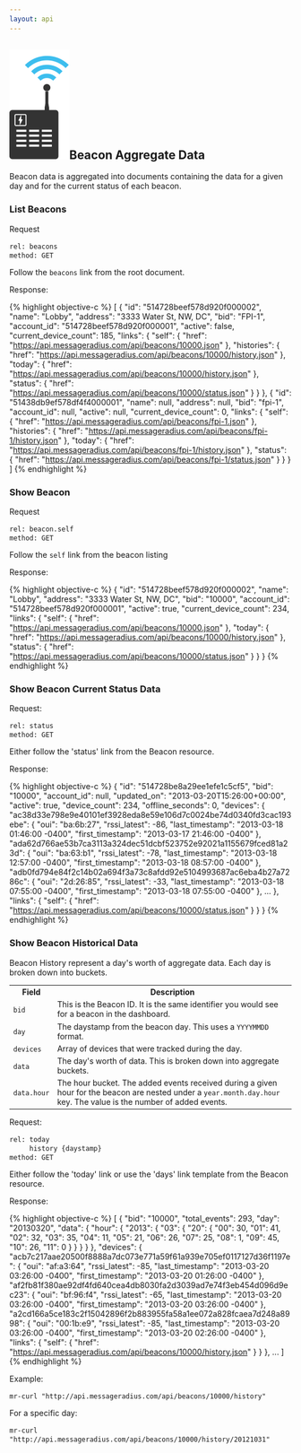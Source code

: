 ```yaml
---
layout: api
---
```

## ![Dark Beacon](img/beacon-dark.svg)Beacon Aggregate Data

Beacon data is aggregated into documents containing the data for a given day and for the current status of each beacon.

### List Beacons

Request

    rel: beacons
    method: GET

Follow the `beacons` link from the root document.

Response:

{% highlight objective-c %}
[
  {
    "id": "514728beef578d920f000002",
    "name": "Lobby",
    "address": "3333 Water St, NW, DC",
    "bid": "FPI-1",
    "account_id": "514728beef578d920f000001",
    "active": false,
    "current_device_count": 185,
    "links": {
      "self": { "href": "https://api.messageradius.com/api/beacons/10000.json" },
      "histories": { "href": "https://api.messageradius.com/api/beacons/10000/history.json" },
      "today": { "href": "https://api.messageradius.com/api/beacons/10000/history.json" },
      "status": { "href": "https://api.messageradius.com/api/beacons/10000/status.json" }
    }
  },
  {
    "id": "51438db9ef578df4f4000001",
    "name": null,
    "address": null,
    "bid": "fpi-1",
    "account_id": null,
    "active": null,
    "current_device_count": 0,
    "links": {
      "self": { "href": "https://api.messageradius.com/api/beacons/fpi-1.json" },
      "histories": { "href": "https://api.messageradius.com/api/beacons/fpi-1/history.json" },
      "today": { "href": "https://api.messageradius.com/api/beacons/fpi-1/history.json" },
      "status": { "href": "https://api.messageradius.com/api/beacons/fpi-1/status.json" }
    }
  }
]
{% endhighlight %}

### Show Beacon


Request

    rel: beacon.self
    method: GET

Follow the `self` link from the beacon listing

Response:

{% highlight objective-c %}
{
  "id": "514728beef578d920f000002",
  "name": "Lobby",
  "address": "3333 Water St, NW, DC",
  "bid": "10000",
  "account_id": "514728beef578d920f000001",
  "active": true,
  "current_device_count": 234,
  "links": {
    "self": { "href": "https://api.messageradius.com/api/beacons/10000.json" },
    "today": { "href": "https://api.messageradius.com/api/beacons/10000/history.json" },
    "status": { "href": "https://api.messageradius.com/api/beacons/10000/status.json" }
  }
}
{% endhighlight %}

<a id="status"></a>
### Show Beacon Current Status Data

Request:

    rel: status
    method: GET

Either follow the 'status' link from the Beacon resource.

Response:


{% highlight objective-c %}
{
  "id": "514728be8a29ee1efe1c5cf5",
  "bid": "10000",
  "account_id": null,
  "updated_on": "2013-03-20T15:26:00+00:00",
  "active": true,
  "device_count": 234,
  "offline_seconds": 0,
  "devices": {
    "ac38d33e798e9e40101ef3928eda8e59e106d7c0024be74d0340fd3cac193ebe": {
      "oui": "ba:6b:27", "rssi_latest": -86, "last_timestamp": "2013-03-18 01:46:00 -0400", "first_timestamp": "2013-03-17 21:46:00 -0400"
    },
    "ada62d766ae53b7ca3113a324dec51dcbf523752e92021a1155679fced81a23d": {
      "oui": "ba:63:b1", "rssi_latest": -78, "last_timestamp": "2013-03-18 12:57:00 -0400", "first_timestamp": "2013-03-18 08:57:00 -0400"
    },
    "adb0fd794e84f2c14b02a694f3a73c8afdd92e5104993687ac6eba4b27a7286c": {
      "oui": "2d:26:85", "rssi_latest": -33, "last_timestamp": "2013-03-18 07:55:00 -0400", "first_timestamp": "2013-03-18 07:55:00 -0400"
    },
    ...
  },
  "links": {
    "self": { "href": "https://api.messageradius.com/api/beacons/10000/status.json" }
  }
}
{% endhighlight %}


<a id="history"></a>
### Show Beacon Historical Data

Beacon History represent a day's worth of aggregate data. Each day is broken down into buckets.


<table class="table table-bordered">
  <tr>
    <th>Field</th> <th>Description</th>
  </tr>
  <tr> <td> <code>bid</code></td>        <td>This is the Beacon ID. It is the same identifier you would see for a beacon in the dashboard.</td> </tr>
  <tr> <td><code>day</code></td>        <td>The daystamp from the beacon day. This uses a <code>YYYYMMDD</code> format.</td> </tr>
  <tr> <td><code>devices</code></td>    <td>Array of devices that were tracked during the day. </td> </tr>
  <tr> <td><code>data</code></td>       <td>The day's worth of data. This is broken down into aggregate buckets. </td></tr>
  <tr> <td><code>data.hour</code></td>  <td>The hour bucket. The added events received during a given hour for the beacon are nested under a <code>year.month.day.hour</code> key. The value is the number of added events. </td> </tr>
</table>

Request:

    rel: today
         history {daystamp}
    method: GET

Either follow the 'today' link or use the 'days' link template from the Beacon resource.

Response:

{% highlight objective-c %}
[
  {
    "bid": "10000",
    "total_events": 293,
    "day": "20130320",
    "data": {
      "hour": {
        "2013": {
          "03": {
            "20": {
              "00": 30,
              "01": 41,
              "02": 32,
              "03": 35,
              "04": 11,
              "05": 21,
              "06": 26,
              "07": 25,
              "08": 1,
              "09": 45,
              "10": 26,
              "11": 0
            }
          }
        }
      }
    },
    "devices": {
      "acb7c217aae20500f8888a7dc073e771a59f61a939e705ef0117127d36f1197e": {
        "oui": "af:a3:64", "rssi_latest": -85, "last_timestamp": "2013-03-20 03:26:00 -0400", "first_timestamp": "2013-03-20 01:26:00 -0400"
      },
      "af2fb81f380ae92df4fd640cea4db8030fa2d3039ad7e74f3eb454d096d9ec23": {
        "oui": "bf:96:f4", "rssi_latest": -65, "last_timestamp": "2013-03-20 03:26:00 -0400", "first_timestamp": "2013-03-20 03:26:00 -0400"
      },
      "a2cd166a5ce183c2f15042896f2b883955fa58a1ee072a828fcaea7d248a8998": {
        "oui": "00:1b:e9", "rssi_latest": -85, "last_timestamp": "2013-03-20 03:26:00 -0400", "first_timestamp": "2013-03-20 02:26:00 -0400"
      },
    "links": {
      "self": { "href": "https://api.messageradius.com/api/beacons/10000/history.json" }
    }
  },
  ...
]
{% endhighlight %}


Example:

    mr-curl "http://api.messageradius.com/api/beacons/10000/history"
<a id="day"></a>
For a specific day:

    mr-curl "http://api.messageradius.com/api/beacons/10000/history/20121031"

